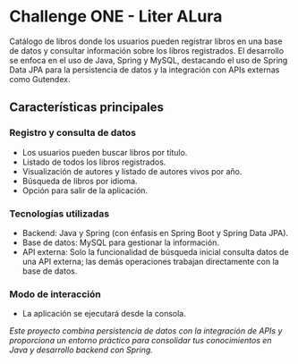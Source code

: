 # Challenge ONE - Liter ALura

Catálogo de libros donde los usuarios pueden registrar libros en una base de datos y consultar
información sobre los libros registrados. El desarrollo se enfoca en el uso de Java, Spring y
MySQL, destacando el uso de Spring Data JPA para la persistencia de datos y la integración con
APIs externas como Gutendex.

## Características principales

### Registro y consulta de datos

* Los usuarios pueden buscar libros por título.
* Listado de todos los libros registrados.
* Visualización de autores y listado de autores vivos por año.
* Búsqueda de libros por idioma.
* Opción para salir de la aplicación.

### Tecnologías utilizadas

* Backend: Java y Spring (con énfasis en Spring Boot y Spring Data JPA).
* Base de datos: MySQL para gestionar la información.
* API externa: Solo la funcionalidad de búsqueda inicial consulta datos de una API externa; las
  demás operaciones trabajan directamente con la base de datos.

### Modo de interacción

* La aplicación se ejecutará desde la consola.

*Este proyecto combina persistencia de datos con la integración de APIs y proporciona un entorno
práctico para consolidar tus conocimientos en Java y desarrollo backend con Spring.*
